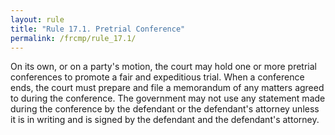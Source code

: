 ```yaml
---
layout: rule
title: "Rule 17.1. Pretrial Conference"
permalink: /frcmp/rule_17.1/
---
```


On its own, or on a party's motion, the court may hold one or more pretrial conferences to promote a fair and expeditious trial. When a conference ends, the court must prepare and file a memorandum of any matters agreed to during the conference. The government may not use any statement made during the conference by the defendant or the defendant's attorney unless it is in writing and is signed by the defendant and the defendant's attorney.
